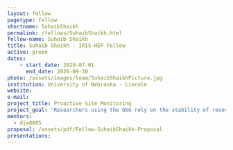 ```yaml
---
layout: fellow
pagetype: fellow
shortname: SuhaibShaikh
permalink: /fellows/SuhaibShaikh.html
fellow-name: Suhaib Shaikh
title: Suhaib Shaikh - IRIS-HEP Fellow
active: green
dates:
    - start_date: 2020-07-01
      end_date: 2020-09-30
photo: /assets/images/team/SuhaibShaikhPicture.jpg
institution: University of Nebraska - Lincoln
website:
e-mail:
project_title: Proactive Site Monitoring
project_goal: "Researchers using the OSG rely on the stability of resources in order to accomplish their science.  The OSG’s GRACC accounting service collects usage information for all sites contributing to and all jobs that run on the OSG.  The accounting service is a large source of information on the OSG.  The accounting data is stored within an ElasticSearch database at UNL.  Monitoring using this accounting service exists that will alert when a site completely fails, but there is no alerting on a decrease in functionality of a site. My project would be to develop proactive site monitoring to alert on site issues detected from the GRACC accounting system.  The alert would run periodically on OSG resources."
mentors:
  - djw8605
proposal: /assets/pdf/Fellow-SuhaibShaikh-Proposal
presentations:
---
```

